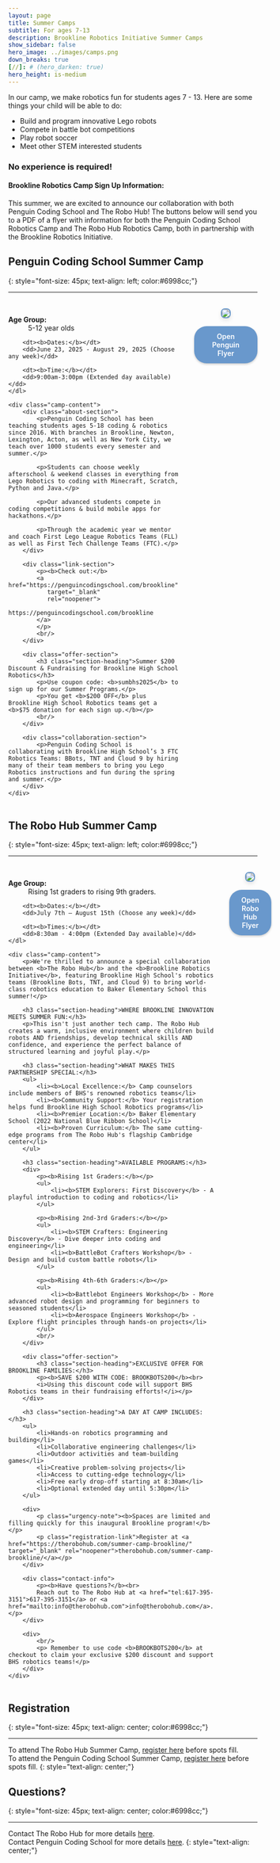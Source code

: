 ```yaml
---
layout: page
title: Summer Camps 
subtitle: For ages 7-13
description: Brookline Robotics Initiative Summer Camps
show_sidebar: false
hero_image: ../images/camps.png
down_breaks: true
[//]: # (hero_darken: true)
hero_height: is-medium
---
```


<style>
.camp-container {
    display: flex;
    gap: 2rem;
    margin: 2rem 0;
}

.camp-content {
    flex: 3; /* Adjust this value to change the width of the text section, ratio to flyer */
}

.camp-flyer {
    flex: 2; /* Adjust this value to change the width of the flyer section, ratio to text */
    display: flex;
    flex-direction: column;
    align-items: center;
}

.flyer-image {
    max-width: 100%;
    height: auto;
    border: 2px solid #6998cc;
    border-radius: 8px;
    box-shadow: 0 4px 8px rgba(0,0,0,0.1);
}

.download-link {
    margin-top: 1rem;
    padding: 0.75rem 1.5rem;
    background-color: #6998cc;
    color: white;
    text-decoration: none;
    border-radius: 25px;
    transition: background-color 0.3s ease;
    font-weight: 600;
    box-shadow: 0 2px 4px rgba(0,0,0,0.2);
    display: inline-block;

}

.download-link:hover {
    background-color: #507ba3;
}

.flyer-mobile {
    display: none;
}

.flyer-desktop {
    text-align: center;
    width: 100%; 
}

@media (max-width: 768px) {
    .camp-container {
        flex-direction: column;
    }
    
    .camp-flyer {
        order: 2;
    }
}

@media (max-width: 480px) {
    .flyer-desktop {
        display: none;
    }
    
    .flyer-mobile {
        display: block;
        text-align: center;
        margin-top: 1.5rem;
    }
    
    .download-button {
        display: inline-block;
        padding: 1rem 2rem;
        background-color: #6998cc;
        color: white;
        text-decoration: none;
        border-radius: 25px;
        font-weight: 600;
        box-shadow: 0 2px 4px rgba(0,0,0,0.2);
    }
}
</style>

<div class="centered">
    <p>
In our camp, we make robotics fun for students ages 7 - 13. Here are some things your child will be able to do:
<ul>
    <li> Build and program innovative Lego robots</li>
    <li> Compete in battle bot competitions</li>
    <li> Play robot soccer</li>
    <li> Meet other STEM interested students</li>
</ul>

<h3><b>No experience is required!</b></h3>

<h4>Brookline Robotics Camp Sign Up Information:</h4>

This summer, we are excited to announce our collaboration with both Penguin Coding School and The Robo Hub!
The buttons below will send you to a PDF of a flyer with information for both the Penguin Coding School Robotics Camp and The Robo Hub Robotics Camp, both in partnership with the Brookline Robotics Initiative.
</p>
</div>

## Penguin Coding School Summer Camp
{: style="font-size: 45px; text-align: left; color:#6998cc;"}
***
<div class="camp-container">
    <div class="camp-content">
        <div style="text-align: left;">
<div class="camp-details">
    <dl class="key-details">
        <dt><b>Age Group:</b></dt>
        <dd>5-12 year olds</dd>

        <dt><b>Dates:</b></dt>
        <dd>June 23, 2025 - August 29, 2025 (Choose any week)</dd>
        
        <dt><b>Time:</b></dt>
        <dd>9:00am-3:00pm (Extended day available)</dd>
    </dl>

    <div class="camp-content">
        <div class="about-section">
            <p>Penguin Coding School has been teaching students ages 5-18 coding & robotics since 2016. With branches in Brookline, Newton, Lexington, Acton, as well as New York City, we teach over 1000 students every semester and summer.</p>
            
            <p>Students can choose weekly afterschool & weekend classes in everything from Lego Robotics to coding with Minecraft, Scratch, Python and Java.</p>
            
            <p>Our advanced students compete in coding competitions & build mobile apps for hackathons.</p>
            
            <p>Through the academic year we mentor and coach First Lego League Robotics Teams (FLL) as well as First Tech Challenge Teams (FTC).</p>
        </div>

        <div class="link-section">
            <p><b>Check out:</b>
            <a href="https://penguincodingschool.com/brookline" 
               target="_blank" 
               rel="noopener">
                https://penguincodingschool.com/brookline
            </a>
            </p>
            <br/>
        </div>

        <div class="offer-section">
            <h3 class="section-heading">Summer $200 Discount & Fundraising for Brookline High School Robotics</h3>
            <p>Use coupon code: <b>sumbhs2025</b> to sign up for our Summer Programs.</p>
            <p>You get <b>$200 OFF</b> plus Brookline High School Robotics teams get a <b>$75 donation for each sign up.</b></p>
            <br/>
        </div>

        <div class="collaboration-section">
            <p>Penguin Coding School is collaborating with Brookline High School’s 3 FTC Robotics Teams: BBots, TNT and Cloud 9 by hiring many of their team members to bring you Lego Robotics instructions and fun during the spring and summer.</p>
        </div>
    </div>
</div>
        </div>
    </div>
    <div class="camp-flyer">
        <div class="flyer-desktop">
            <img src="../images/SummerCampFlyers/PenguinCodingSchool.png" class="flyer-image">
            <a href="../images/SummerCampFlyers/PenguinCodingSchool.pdf" download class="download-link">Open Penguin Flyer</a>
        </div>
        <div class="flyer-mobile">
            <a href="../images/SummerCampFlyers/PenguinCodingSchool.pdf" download class="download-button">Open Penguin Flyer</a>
        </div>
    </div>
</div>

## The Robo Hub Summer Camp
{: style="font-size: 45px; text-align: left; color:#6998cc;"}
***
<div class="camp-container">
    <div class="camp-content">
        <div style="text-align: left;">
<div class="camp-details">
    <dl class="key-details">
        <dt><b>Age Group:</b></dt>
        <dd>Rising 1st graders to rising 9th graders.</dd>

        <dt><b>Dates:</b></dt>
        <dd>July 7th – August 15th (Choose any week)</dd>
        
        <dt><b>Times:</b></dt>
        <dd>8:30am - 4:00pm (Extended Day available)</dd>
    </dl>

    <div class="camp-content">
        <p>We're thrilled to announce a special collaboration between <b>The Robo Hub</b> and the <b>Brookline Robotics Initiative</b>, featuring Brookline High School's robotics teams (Brookline Bots, TNT, and Cloud 9) to bring world-class robotics education to Baker Elementary School this summer!</p>

        <h3 class="section-heading">WHERE BROOKLINE INNOVATION MEETS SUMMER FUN:</h3>
        <p>This isn't just another tech camp. The Robo Hub creates a warm, inclusive environment where children build robots AND friendships, develop technical skills AND confidence, and experience the perfect balance of structured learning and joyful play.</p>

        <h3 class="section-heading">WHAT MAKES THIS PARTNERSHIP SPECIAL:</h3>
        <ul>
            <li><b>Local Excellence:</b> Camp counselors include members of BHS's renowned robotics teams</li>
            <li><b>Community Support:</b> Your registration helps fund Brookline High School Robotics programs</li>
            <li><b>Premier Location:</b> Baker Elementary School (2022 National Blue Ribbon School)</li>
            <li><b>Proven Curriculum:</b> The same cutting-edge programs from The Robo Hub's flagship Cambridge center</li>
        </ul>

        <h3 class="section-heading">AVAILABLE PROGRAMS:</h3>
        <div>
            <p><b>Rising 1st Graders:</b></p>
            <ul>
                <li><b>STEM Explorers: First Discovery</b> - A playful introduction to coding and robotics</li>
            </ul>

            <p><b>Rising 2nd-3rd Graders:</b></p>
            <ul>
                <li><b>STEM Crafters: Engineering Discovery</b> - Dive deeper into coding and engineering</li>
                <li><b>BattleBot Crafters Workshop</b> - Design and build custom battle robots</li>
            </ul>

            <p><b>Rising 4th-6th Graders:</b></p>
            <ul>
                <li><b>Battlebot Engineers Workshop</b> - More advanced robot design and programming for beginners to seasoned students</li>
                <li><b>Aerospace Engineers Workshop</b> - Explore flight principles through hands-on projects</li>
            </ul>
            <br/>
        </div>

        <div class="offer-section">
            <h3 class="section-heading">EXCLUSIVE OFFER FOR BROOKLINE FAMILIES:</h3>
            <p><b>SAVE $200 WITH CODE: BROOKBOTS200</b><br>
            <i>Using this discount code will support BHS Robotics teams in their fundraising efforts!</i></p>
        </div>

        <h3 class="section-heading">A DAY AT CAMP INCLUDES:</h3>
        <ul>
            <li>Hands-on robotics programming and building</li>
            <li>Collaborative engineering challenges</li>
            <li>Outdoor activities and team-building games</li>
            <li>Creative problem-solving projects</li>
            <li>Access to cutting-edge technology</li>
            <li>Free early drop-off starting at 8:30am</li>
            <li>Optional extended day until 5:30pm</li>
        </ul>

        <div>
            <p class="urgency-note"><b>Spaces are limited and filling quickly for this inaugural Brookline program!</b></p>
            <p class="registration-link">Register at <a href="https://therobohub.com/summer-camp-brookline/" target="_blank" rel="noopener">therobohub.com/summer-camp-brookline/</a></p>
        </div>

        <div class="contact-info">
            <p><b>Have questions?</b><br>
            Reach out to The Robo Hub at <a href="tel:617-395-3151">617-395-3151</a> or <a href="mailto:info@therobohub.com">info@therobohub.com</a>.</p>
        </div>

        <div>
            <br/>
            <p> Remember to use code <b>BROOKBOTS200</b> at checkout to claim your exclusive $200 discount and support BHS robotics teams!</p>
        </div>
    </div>
</div>


</div>
    </div>
    <div class="camp-flyer">
        <div class="flyer-desktop">
            <img src="../images/SummerCampFlyers/TheRoboHub.png" class="flyer-image">
            <a href="../images/SummerCampFlyers/TheRoboHub.pdf" download class="download-link">Open Robo Hub Flyer</a>
        </div>
        <div class="flyer-mobile">
            <a href="../images/SummerCampFlyers/TheRoboHub.pdf" download class="download-button">Open Robo Hub Flyer</a>
        </div>
    </div>
</div>

## Registration
{: style="font-size: 45px; text-align: center; color:#6998cc;"}
***

To attend The Robo Hub Summer Camp, [register here](https://therobohub.com/summer-camp-brookline/#summer-camp-grid) before spots fill.
<br/> To attend the Penguin Coding School Summer Camp, [register here](https://penguincodingschool.com/summer-coding-stem-robotics-kids-camp-newton-massachusetts) before spots fill.
{: style="text-align: center;"}


## Questions?
{: style="font-size: 45px; text-align: center; color:#6998cc;"}
***

Contact The Robo Hub for more details [here](https://therobohub.com/contact-us/).
<br/>Contact Penguin Coding School for more details [here](https://penguincodingschool.com/contact).
{: style="text-align: center;"}

